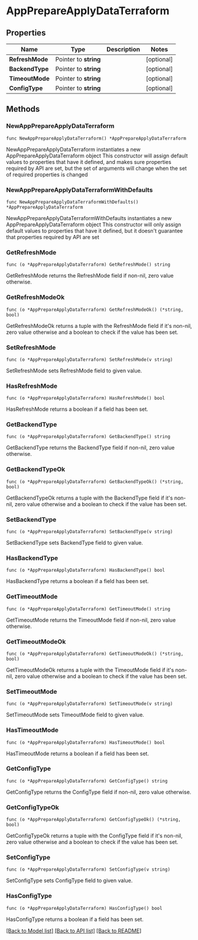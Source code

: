 # AppPrepareApplyDataTerraform

## Properties

Name | Type | Description | Notes
------------ | ------------- | ------------- | -------------
**RefreshMode** | Pointer to **string** |  | [optional] 
**BackendType** | Pointer to **string** |  | [optional] 
**TimeoutMode** | Pointer to **string** |  | [optional] 
**ConfigType** | Pointer to **string** |  | [optional] 

## Methods

### NewAppPrepareApplyDataTerraform

`func NewAppPrepareApplyDataTerraform() *AppPrepareApplyDataTerraform`

NewAppPrepareApplyDataTerraform instantiates a new AppPrepareApplyDataTerraform object
This constructor will assign default values to properties that have it defined,
and makes sure properties required by API are set, but the set of arguments
will change when the set of required properties is changed

### NewAppPrepareApplyDataTerraformWithDefaults

`func NewAppPrepareApplyDataTerraformWithDefaults() *AppPrepareApplyDataTerraform`

NewAppPrepareApplyDataTerraformWithDefaults instantiates a new AppPrepareApplyDataTerraform object
This constructor will only assign default values to properties that have it defined,
but it doesn't guarantee that properties required by API are set

### GetRefreshMode

`func (o *AppPrepareApplyDataTerraform) GetRefreshMode() string`

GetRefreshMode returns the RefreshMode field if non-nil, zero value otherwise.

### GetRefreshModeOk

`func (o *AppPrepareApplyDataTerraform) GetRefreshModeOk() (*string, bool)`

GetRefreshModeOk returns a tuple with the RefreshMode field if it's non-nil, zero value otherwise
and a boolean to check if the value has been set.

### SetRefreshMode

`func (o *AppPrepareApplyDataTerraform) SetRefreshMode(v string)`

SetRefreshMode sets RefreshMode field to given value.

### HasRefreshMode

`func (o *AppPrepareApplyDataTerraform) HasRefreshMode() bool`

HasRefreshMode returns a boolean if a field has been set.

### GetBackendType

`func (o *AppPrepareApplyDataTerraform) GetBackendType() string`

GetBackendType returns the BackendType field if non-nil, zero value otherwise.

### GetBackendTypeOk

`func (o *AppPrepareApplyDataTerraform) GetBackendTypeOk() (*string, bool)`

GetBackendTypeOk returns a tuple with the BackendType field if it's non-nil, zero value otherwise
and a boolean to check if the value has been set.

### SetBackendType

`func (o *AppPrepareApplyDataTerraform) SetBackendType(v string)`

SetBackendType sets BackendType field to given value.

### HasBackendType

`func (o *AppPrepareApplyDataTerraform) HasBackendType() bool`

HasBackendType returns a boolean if a field has been set.

### GetTimeoutMode

`func (o *AppPrepareApplyDataTerraform) GetTimeoutMode() string`

GetTimeoutMode returns the TimeoutMode field if non-nil, zero value otherwise.

### GetTimeoutModeOk

`func (o *AppPrepareApplyDataTerraform) GetTimeoutModeOk() (*string, bool)`

GetTimeoutModeOk returns a tuple with the TimeoutMode field if it's non-nil, zero value otherwise
and a boolean to check if the value has been set.

### SetTimeoutMode

`func (o *AppPrepareApplyDataTerraform) SetTimeoutMode(v string)`

SetTimeoutMode sets TimeoutMode field to given value.

### HasTimeoutMode

`func (o *AppPrepareApplyDataTerraform) HasTimeoutMode() bool`

HasTimeoutMode returns a boolean if a field has been set.

### GetConfigType

`func (o *AppPrepareApplyDataTerraform) GetConfigType() string`

GetConfigType returns the ConfigType field if non-nil, zero value otherwise.

### GetConfigTypeOk

`func (o *AppPrepareApplyDataTerraform) GetConfigTypeOk() (*string, bool)`

GetConfigTypeOk returns a tuple with the ConfigType field if it's non-nil, zero value otherwise
and a boolean to check if the value has been set.

### SetConfigType

`func (o *AppPrepareApplyDataTerraform) SetConfigType(v string)`

SetConfigType sets ConfigType field to given value.

### HasConfigType

`func (o *AppPrepareApplyDataTerraform) HasConfigType() bool`

HasConfigType returns a boolean if a field has been set.


[[Back to Model list]](../README.md#documentation-for-models) [[Back to API list]](../README.md#documentation-for-api-endpoints) [[Back to README]](../README.md)


